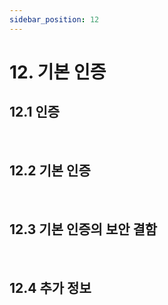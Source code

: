 ```yaml
---
sidebar_position: 12
---
```


# 12. 기본 인증

## 12.1 인증

<br/>

## 12.2 기본 인증

<br/>

## 12.3 기본 인증의 보안 결함

<br/>

## 12.4 추가 정보
